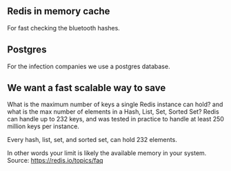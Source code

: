 ## Redis in memory cache

For fast checking the bluetooth hashes.

## Postgres

For the infection companies we use a postgres database.

## We want a fast scalable way to save

What is the maximum number of keys a single Redis instance can hold? and what is the max number of elements in a Hash, List, Set, Sorted Set?
Redis can handle up to 232 keys, and was tested in practice to handle at least 250 million keys per instance.

Every hash, list, set, and sorted set, can hold 232 elements.

In other words your limit is likely the available memory in your system.
Source: https://redis.io/topics/faq
